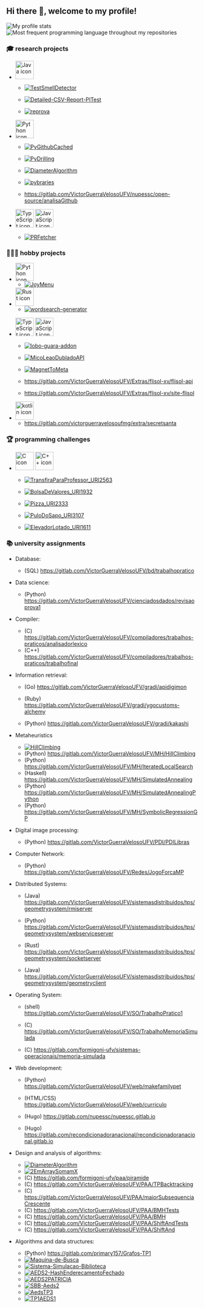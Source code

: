 ## Hi there 👋, welcome to my profile!

![My profile stats](https://github-readme-stats.vercel.app/api?username=victorgveloso&show_icons=true&include_all_commits=true)
![Most frequent programming language throughout my repositories](https://github-readme-stats.vercel.app/api/top-langs/?username=victorgveloso&layout=compact&langs_count=8&hide=html)

### 🎓 research projects

- <img width="48px" src="https://upload.wikimedia.org/wikipedia/pt/thumb/3/30/Java_programming_language_logo.svg/96px-Java_programming_language_logo.svg.png" alt="Java icon" /> 

  - [![TestSmellDetector](https://github-readme-stats.vercel.app/api/pin/?username=victorgveloso&repo=TestSmellDetector)](https://github.com/victorgveloso/TestSmellDetector)

  - [![Detailed-CSV-Report-PITest](https://github-readme-stats.vercel.app/api/pin/?username=victorgveloso&repo=Detailed-CSV-Report-PITest)](https://github.com/victorgveloso/Detailed-CSV-Report-PITest)

  - [![reprova](https://github-readme-stats.vercel.app/api/pin/?username=victorgveloso&repo=reprova)](https://github.com/victorgveloso/reprova)

- <img width="48px" src="https://upload.wikimedia.org/wikipedia/commons/thumb/c/c3/Python-logo-notext.svg/1200px-Python-logo-notext.svg.png" alt="Python icon" />

  - [![PyGithubCached](https://github-readme-stats.vercel.app/api/pin/?username=victorgveloso&repo=PyGithubCached)](https://github.com/victorgveloso/PyGithubCached)

  - [![PyDrilling](https://github-readme-stats.vercel.app/api/pin/?username=victorgveloso&repo=PyDrilling)](https://github.com/victorgveloso/PyDrilling)

  - [![DiameterAlgorithm](https://github-readme-stats.vercel.app/api/pin/?username=victorgveloso&repo=DiameterAlgorithm)](https://github.com/victorgveloso/DiameterAlgorithm)

  - [![pybraries](https://github-readme-stats.vercel.app/api/pin/?username=victorgveloso&repo=pybraries)](https://github.com/victorgveloso/pybraries)

  - https://gitlab.com/VictorGuerraVelosoUFV/nupessc/open-source/analisaGithub

- <img width="48px" src="https://upload.wikimedia.org/wikipedia/commons/thumb/4/4c/Typescript_logo_2020.svg/1200px-Typescript_logo_2020.svg.png" alt="TypeScript icon"> <img width="48px" src="https://upload.wikimedia.org/wikipedia/commons/thumb/9/99/Unofficial_JavaScript_logo_2.svg/1200px-Unofficial_JavaScript_logo_2.svg.png" alt="JavaScript icon">

  - [![PRFetcher](https://github-readme-stats.vercel.app/api/pin/?username=victorgveloso&repo=PRFetcher)](https://github.com/victorgveloso/PRFetcher)

### 🕵🏻‍♂️ hobby projects

- <img width="48px" src="https://upload.wikimedia.org/wikipedia/commons/thumb/c/c3/Python-logo-notext.svg/1200px-Python-logo-notext.svg.png" alt="Python icon" />

  - [![JoyMenu](https://github-readme-stats.vercel.app/api/pin/?username=victorgveloso&repo=JoyMenu)](https://github.com/victorgveloso/JoyMenu)

- <img width="48px" src="https://upload.wikimedia.org/wikipedia/commons/thumb/d/d5/Rust_programming_language_black_logo.svg/260px-Rust_programming_language_black_logo.svg.png" alt="Rust icon" />

  - [![wordsearch-generator](https://github-readme-stats.vercel.app/api/pin/?username=victorgveloso&repo=wordsearch-generator)](https://github.com/victorgveloso/wordsearch-generator)

- <img width="48px" src="https://upload.wikimedia.org/wikipedia/commons/thumb/4/4c/Typescript_logo_2020.svg/1200px-Typescript_logo_2020.svg.png" alt="TypeScript icon"> <img width="48px" src="https://upload.wikimedia.org/wikipedia/commons/thumb/9/99/Unofficial_JavaScript_logo_2.svg/1200px-Unofficial_JavaScript_logo_2.svg.png" alt="JavaScript icon">

  - [![lobo-guara-addon](https://github-readme-stats.vercel.app/api/pin/?username=victorgveloso&repo=lobo-guara-addon)](https://github.com/victorgveloso/lobo-guara-addon)

  - [![MicoLeaoDubladoAPI](https://github-readme-stats.vercel.app/api/pin/?username=victorgveloso&repo=MicoLeaoDubladoAPI)](https://github.com/victorgveloso/MicoLeaoDubladoAPI)

  - [![MagnetToMeta](https://github-readme-stats.vercel.app/api/pin/?username=victorgveloso&repo=MagnetToMeta)](https://github.com/victorgveloso/MagnetToMeta)

  - https://gitlab.com/VictorGuerraVelosoUFV/Extras/flisol-xv/flisol-api

  - https://gitlab.com/VictorGuerraVelosoUFV/Extras/flisol-xv/site-flisol

- <img width="48px" src="https://upload.wikimedia.org/wikipedia/commons/thumb/7/74/Kotlin_Icon.png/1200px-Kotlin_Icon.png" alt="kotlin icon">

  - https://gitlab.com/victorguerravelosoufmg/extra/secretsanta

### 🏆 programming challenges

- <img width="48px" src="https://upload.wikimedia.org/wikipedia/commons/thumb/1/18/C_Programming_Language.svg/1200px-C_Programming_Language.svg.png" alt="C icon" /> <img width="48px" src="https://upload.wikimedia.org/wikipedia/commons/thumb/1/18/ISO_C%2B%2B_Logo.svg/1200px-ISO_C%2B%2B_Logo.svg.png" alt="C++ icon" />

  - [![TransfiraParaProfessor_URI2563](https://github-readme-stats.vercel.app/api/pin/?username=victorgveloso&repo=TransfiraParaProfessor_URI2563)](https://github.com/victorgveloso/TransfiraParaProfessor_URI2563)

  - [![BolsaDeValores_URI1932](https://github-readme-stats.vercel.app/api/pin/?username=victorgveloso&repo=BolsaDeValores_URI1932)](https://github.com/victorgveloso/BolsaDeValores_URI1932)

  - [![Pizza_URI2333](https://github-readme-stats.vercel.app/api/pin/?username=victorgveloso&repo=Pizza_URI2333)](https://github.com/victorgveloso/Pizza_URI2333)

  - [![PuloDoSapo_URI3107](https://github-readme-stats.vercel.app/api/pin/?username=victorgveloso&repo=PuloDoSapo_URI3107)](https://github.com/victorgveloso/PuloDoSapo_URI3107)

  - [![ElevadorLotado_URI1611](https://github-readme-stats.vercel.app/api/pin/?username=victorgveloso&repo=ElevadorLotado_URI1611)](https://github.com/victorgveloso/ElevadorLotado_URI1611)

### 📚 university assignments

- Database: 
  - (SQL) https://gitlab.com/VictorGuerraVelosoUFV/bd/trabalhopratico

- Data science:
  - (Python) https://gitlab.com/VictorGuerraVelosoUFV/cienciadosdados/revisaoprova1

- Compiler:
  - (C) https://gitlab.com/VictorGuerraVelosoUFV/compiladores/trabalhos-praticos/analisadorlexico
  - (C++) https://gitlab.com/VictorGuerraVelosoUFV/compiladores/trabalhos-praticos/trabalhofinal

- Information retrieval:
  - (Go) https://gitlab.com/VictorGuerraVelosoUFV/gradi/apidigimon

  - (Ruby) https://gitlab.com/VictorGuerraVelosoUFV/gradi/ygocustoms-alchemy

  - (Python) https://gitlab.com/VictorGuerraVelosoUFV/gradi/kakashi

- Metaheuristics
  - [![HillClimbing](https://github-readme-stats.vercel.app/api/pin/?username=victorgveloso&repo=HillClimbing)](https://github.com/victorgveloso/HillClimbing)
  - (Python) https://gitlab.com/VictorGuerraVelosoUFV/MH/HillClimbing
  - (Python) https://gitlab.com/VictorGuerraVelosoUFV/MH/IteratedLocalSearch
  - (Haskell) https://gitlab.com/VictorGuerraVelosoUFV/MH/SimulatedAnnealing
  - (Python) https://gitlab.com/VictorGuerraVelosoUFV/MH/SimulatedAnnealingPython
  - (Python) https://gitlab.com/VictorGuerraVelosoUFV/MH/SymbolicRegressionGP

- Digital image processing:
  - (Python) https://gitlab.com/VictorGuerraVelosoUFV/PDI/PDILibras

- Computer Network:
  - (Python) https://gitlab.com/VictorGuerraVelosoUFV/Redes/JogoForcaMP

- Distributed Systems:
  - (Java) https://gitlab.com/VictorGuerraVelosoUFV/sistemasdistribuidos/tps/geometrysystem/rmiserver

  - (Python) https://gitlab.com/VictorGuerraVelosoUFV/sistemasdistribuidos/tps/geometrysystem/webserviceserver

  - (Rust) https://gitlab.com/VictorGuerraVelosoUFV/sistemasdistribuidos/tps/geometrysystem/socketserver

  - (Java) https://gitlab.com/VictorGuerraVelosoUFV/sistemasdistribuidos/tps/geometrysystem/geometryclient

- Operating System:
  - (shell) https://gitlab.com/VictorGuerraVelosoUFV/SO/TrabalhoPratico1
  
  - (C) https://gitlab.com/VictorGuerraVelosoUFV/SO/TrabalhoMemoriaSimulada

  - (C) https://gitlab.com/formigoni-ufv/sistemas-operacionais/memoria-simulada

- Web development:
  - (Python) https://gitlab.com/VictorGuerraVelosoUFV/web/makefamilypet

  - (HTML/CSS) https://gitlab.com/VictorGuerraVelosoUFV/web/curriculo

  - (Hugo) https://gitlab.com/nupessc/nupessc.gitlab.io

  - (Hugo) https://gitlab.com/recondicionadoranacional/recondicionadoranacional.gitlab.io

- Design and analysis of algorithms:
  - [![DiameterAlgorithm](https://github-readme-stats.vercel.app/api/pin/?username=victorgveloso&repo=DiameterAlgorithm)](https://github.com/victorgveloso/DiameterAlgorithm)
  - [![2EmArraySomamX](https://github-readme-stats.vercel.app/api/pin/?username=victorgveloso&repo=2EmArraySomamX)](https://github.com/victorgveloso/2EmArraySomamX)
  - (C) https://gitlab.com/formigoni-ufv/paa/piramide
  - (C) https://gitlab.com/VictorGuerraVelosoUFV/PAA/TPBacktracking
  - (C) https://gitlab.com/VictorGuerraVelosoUFV/PAA/maiorSubsequenciaCrescente
  - (C) https://gitlab.com/VictorGuerraVelosoUFV/PAA/BMHTests
  - (C) https://gitlab.com/VictorGuerraVelosoUFV/PAA/BMH
  - (C) https://gitlab.com/VictorGuerraVelosoUFV/PAA/ShiftAndTests
  - (C) https://gitlab.com/VictorGuerraVelosoUFV/PAA/ShiftAnd

- Algorithms and data structures:
  - (Python) https://gitlab.com/primary157/Grafos-TP1
  - [![Maquina-de-Busca](https://github-readme-stats.vercel.app/api/pin/?username=victorgveloso&repo=Maquina-de-Busca)](https://github.com/victorgveloso/Maquina-de-Busca)
  - [![Sistema-Simulacao-Biblioteca](https://github-readme-stats.vercel.app/api/pin/?username=victorgveloso&repo=Sistema-Simulacao-Biblioteca)](https://github.com/victorgveloso/Sistema-Simulacao-Biblioteca)
  - [![AEDS2-HashEnderecamentoFechado](https://github-readme-stats.vercel.app/api/pin/?username=victorgveloso&repo=AEDS2-HashEnderecamentoFechado)](https://github.com/victorgveloso/AEDS2-HashEnderecamentoFechado)
  - [![AEDS2PATRICIA](https://github-readme-stats.vercel.app/api/pin/?username=victorgveloso&repo=AEDS2PATRICIA)](https://github.com/victorgveloso/AEDS2PATRICIA)
  - [![SBB-Aeds2](https://github-readme-stats.vercel.app/api/pin/?username=victorgveloso&repo=SBB-Aeds2)](https://github.com/victorgveloso/SBB-Aeds2)
  - [![AedsTP3](https://github-readme-stats.vercel.app/api/pin/?username=victorgveloso&repo=AedsTP3)](https://github.com/victorgveloso/AedsTP3)
  - [![TP1AEDS1](https://github-readme-stats.vercel.app/api/pin/?username=victorgveloso&repo=TP1AEDS1)](https://github.com/victorgveloso/TP1AEDS1)
